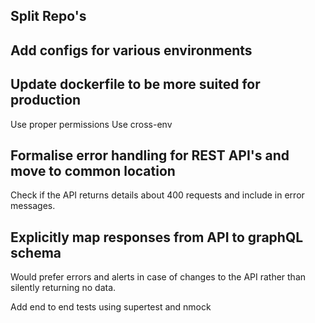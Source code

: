 ## Split Repo's

## Add configs for various environments

## Update dockerfile to be more suited for production
Use proper permissions
Use cross-env

## Formalise error handling for REST API's and move to common location
Check if the API returns details about 400 requests and include in error messages.

## Explicitly map responses from API to graphQL schema
Would prefer errors and alerts in case of changes to the API rather than silently returning no data.

Add end to end tests using supertest and nmock
